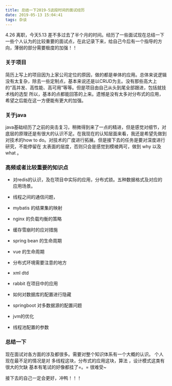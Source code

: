```yaml
---
title: 总结一下2019-5这段时间的面试经历
date: 2019-05-13 15:04:41
tags: 杂谈
---
```


4.26 离职，今天5.13 差不多过去了半个月的时间。经历了一些面试现在总结一下一些个人认为的比较重要的面试点，在此记录下来，给自己今后有一个指导的方向，薄弱的部分需要极度的加强！！

### 关于项目

简历上写上的项目因为上家公司定位的原因，做的都是单体的应用。总体来说逻辑没有太复杂，除去一些定制点，基本来说还是以CRUD为主。没有那些高大上的“高并发、高性能、高可用”等等。但是项目由自己从头到尾全部跟进，包括就技术栈的选型
所以，基本的点都能回答的上来。遗憾是没有太多对分布式的应用，希望之后能在这一方便能有更大的加强。

### 关于java

java基础经历了之前的突击复习，稍微得到来了一点的精进，但是感觉对细节，对底层的原理还是有很大的认识不足。在我现在的认知层面来看，我还是希望先做到对技术的how to do。对技术的广度进行拓展。但是接下去的任务是要对深度进行研究，不能停留在
太表面的层度，否则只会是感觉到模棱两可，做到 why 以及 what 。

### 高频或者比较重要的知识点

* 对redis的认识，及在项目中实际的应用，分布式锁。五种数据格式及对应的应用场景。

* 线程之间的通信问题，

* mybatis 的结果集的映射

* nginx 的负载均衡的策略

* 缓存雪崩时的应对措施

* spring bean 的生命周期

* vue 的生命周期

* 分布式环境需要注意的地方

* xml dtd

* rabbit 在项目中的应用

* 如何对数据库的配置进行隐藏

* springboot 对多数据源的配置问题

* jvm的优化

* 线程池配置的参数

### 总结一下

现在面试对各方面的涉及都很多。需要对整个知识体系有一个大概的认识。
个人现在最不足的情况是对 多线程这块，分布式的应用这块，算法 ，设计模式这类有很大的欠缺
基本有笔试的好像都挂了=。= 很难受~

接下去的自己一定会更好，冲鸭！！！